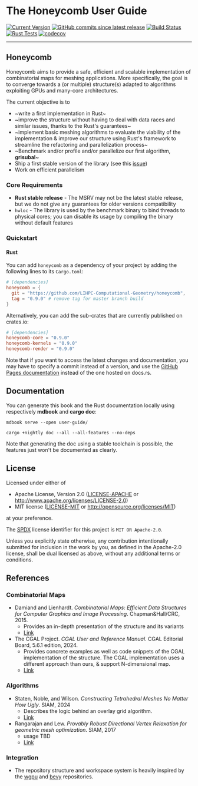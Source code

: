 # The Honeycomb User Guide

[![Current Version](https://img.shields.io/crates/v/honeycomb-render?label=latest%20release)](https://crates.io/crates/honeycomb-core)
[![GitHub commits since latest release](https://img.shields.io/github/commits-since/LIHPC-Computational-Geometry/honeycomb/latest)][GH]
[![Build Status](https://github.com/LIHPC-Computational-Geometry/honeycomb/actions/workflows/build_nix.yml/badge.svg)](https://github.com/LIHPC-Computational-Geometry/honeycomb/actions/workflows/build_nix.yml)
[![Rust Tests](https://github.com/LIHPC-Computational-Geometry/honeycomb/actions/workflows/rust-test.yml/badge.svg)](https://github.com/LIHPC-Computational-Geometry/honeycomb/actions/workflows/rust-test.yml)
[![codecov](https://codecov.io/github/LIHPC-Computational-Geometry/honeycomb/graph/badge.svg?token=QSN0TWFXO1)](https://codecov.io/github/LIHPC-Computational-Geometry/honeycomb)

[GH]: https://github.com/LIHPC-Computational-Geometry/honeycomb

---

## Honeycomb

Honeycomb aims to provide a safe, efficient and scalable implementation of combinatorial maps for meshing applications.
More specifically, the goal is to converge towards a (or multiple) structure(s) adapted to algorithms exploiting GPUs
and many-core architectures.

The current objective is to

- ~write a first implementation in Rust~
- ~improve the structure without having to deal with data races and similar issues, thanks to the Rust's guarantees~
- ~implement basic meshing algorithms to evaluate the viability of the implementation & improve our structure using
  Rust's framework to streamline the refactoring and parallelization process~
- ~Benchmark and/or profile and/or parallelize our first algorithm, **grisubal**~
- Ship a first stable version of the library (see
  this [issue](https://github.com/LIHPC-Computational-Geometry/honeycomb/issues/150))
- Work on efficient parallelism

### Core Requirements

- **Rust stable release** - The MSRV may not be the latest stable release, but we do not give any guarantees for older
  versions compatibility
- `hwloc` - The library is used by the benchmark binary to bind threads to physical cores; you can disable its usage
  by compiling the binary without default features

### Quickstart

#### Rust

You can add `honeycomb` as a dependency of your project by adding the following lines to its `Cargo.toml`:

```toml
# [dependencies]
honeycomb = {
  git = "https://github.com/LIHPC-Computational-Geometry/honeycomb",
  tag = "0.9.0" # remove tag for master branch build
}
```

Alternatively, you can add the sub-crates that are currently published on crates.io:

```toml
# [dependencies]
honeycomb-core = "0.9.0"
honeycomb-kernels = "0.9.0"
honeycomb-render = "0.9.0"
```

Note that if you want to access the latest changes and documentation, you may have to specify a commit instead of a
version, and use the [GitHub Pages documentation][DOC] instead of the one hosted on docs.rs.

[DOC]: https://lihpc-computational-geometry.github.io/honeycomb/honeycomb/

## Documentation

You can generate this book and the Rust documentation locally using respectively **mdbook** and **cargo doc**:

```shell
mdbook serve --open user-guide/
```

```shell
cargo +nightly doc --all --all-features --no-deps
```

Note that generating the doc using a stable toolchain is possible, the features just won't be documented as clearly.


## License

Licensed under either of

* Apache License, Version 2.0
  ([LICENSE-APACHE](https://github.com/LIHPC-Computational-Geometry/honeycomb/blob/master/LICENSE-APACHE)
  or http://www.apache.org/licenses/LICENSE-2.0)
* MIT license
  ([LICENSE-MIT](https://github.com/LIHPC-Computational-Geometry/honeycomb/blob/master/LICENSE-MIT)
  or http://opensource.org/licenses/MIT)

at your preference.

The [SPDX](https://spdx.dev) license identifier for this project is `MIT OR Apache-2.0`.

Unless you explicitly state otherwise, any contribution intentionally submitted for inclusion in the work by you, as
defined in the Apache-2.0 license, shall be dual licensed as above, without any additional terms or conditions.

## References

### Combinatorial Maps

- Damiand and Lienhardt. *Combinatorial Maps: Efficient Data Structures for Computer Graphics and
  Image Processing*. Chapman&Hall/CRC, 2015.
    - Provides an in-depth presentation of the structure and its variants
    - [Link](https://hal.science/hal-01090890v1)
- The CGAL Project. *CGAL User and Reference Manual*. CGAL Editorial Board, 5.6.1 edition, 2024.
    - Provides concrete examples as well as code snippets of the CGAL implementation of the structure. The CGAL
      implementation uses a different approach than ours, & support N-dimensional map.
    - [Link](https://doc.cgal.org/latest/Combinatorial_map/)

### Algorithms

- Staten, Noble, and Wilson. *Constructing Tetrahedral Meshes No Matter How Ugly*. SIAM, 2024
    - Describes the logic behind an overlay grid algorithm.
    - [Link](https://internationalmeshingroundtable.com/assets/research-notes/imr32/2011.pdf)
- Rangarajan and Lew. *Provably Robust Directional Vertex Relaxation for geometric mesh optimization*. SIAM, 2017
    - usage TBD
    - [Link](https://epubs.siam.org/doi/abs/10.1137/16M1089101)

### Integration

- The repository structure and workspace system is heavily inspired by
  the [wgpu](https://github.com/gfx-rs/wgpu) and [bevy](https://github.com/bevyengine/bevy) repositories.
